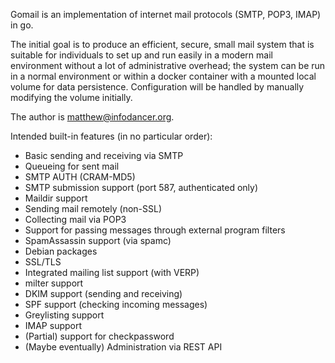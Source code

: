 Gomail is an implementation of internet mail protocols (SMTP, POP3, IMAP) in go.

The initial goal is to produce an efficient, secure, small mail system that is suitable for individuals 
to set up and run easily in a modern mail environment without a lot of administrative overhead; the system 
can be run in a normal environment or within a docker container with a mounted local volume for data persistence.
Configuration will be handled by manually modifying the volume initially.  

The author is matthew@infodancer.org.

Intended built-in features (in no particular order):
* Basic sending and receiving via SMTP
* Queueing for sent mail
* SMTP AUTH (CRAM-MD5)
* SMTP submission support (port 587, authenticated only)
* Maildir support
* Sending mail remotely (non-SSL)
* Collecting mail via POP3
* Support for passing messages through external program filters
* SpamAssassin support (via spamc)
* Debian packages
* SSL/TLS
* Integrated mailing list support (with VERP)
* milter support
* DKIM support (sending and receiving)
* SPF support (checking incoming messages)
* Greylisting support
* IMAP support
* (Partial) support for checkpassword
* (Maybe eventually) Administration via REST API